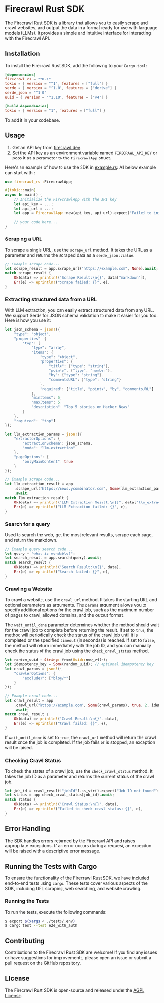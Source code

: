 # Firecrawl Rust SDK

The Firecrawl Rust SDK is a library that allows you to easily scrape and crawl websites, and output the data in a format ready for use with language models (LLMs). It provides a simple and intuitive interface for interacting with the Firecrawl API.

## Installation

To install the Firecrawl Rust SDK, add the following to your `Cargo.toml`:

```toml
[dependencies]
firecrawl_rs = "^0.1"
tokio = { version = "^1", features = ["full"] }
serde = { version = "^1.0", features = ["derive"] }
serde_json = "^1.0"
uuid = { version = "^1.10", features = ["v4"] }

[build-dependencies]
tokio = { version = "1", features = ["full"] }
```

To add it in your codebase.

## Usage

1. Get an API key from [firecrawl.dev](https://firecrawl.dev)
2. Set the API key as an environment variable named `FIRECRAWL_API_KEY` or pass it as a parameter to the `FirecrawlApp` struct.

Here's an example of how to use the SDK in [example.rs](./examples/example.rs):
All below example can start with :
```rust
use firecrawl_rs::FirecrawlApp;

#[tokio::main]
async fn main() {
    // Initialize the FirecrawlApp with the API key
    let api_key = ...;
    let api_url = ...;
    let app = FirecrawlApp::new(api_key, api_url).expect("Failed to initialize FirecrawlApp");

    // your code here...
}
```

### Scraping a URL

To scrape a single URL, use the `scrape_url` method. It takes the URL as a parameter and returns the scraped data as a `serde_json::Value`.

```rust
// Example scrape code...
let scrape_result = app.scrape_url("https://example.com", None).await;
match scrape_result {
    Ok(data) => println!("Scrape Result:\n{}", data["markdown"]),
    Err(e) => eprintln!("Scrape failed: {}", e),
}
```

### Extracting structured data from a URL

With LLM extraction, you can easily extract structured data from any URL. We support Serde for JSON schema validation to make it easier for you too. Here is how you use it:

```rust
let json_schema = json!({
    "type": "object",
    "properties": {
        "top": {
            "type": "array",
            "items": {
                "type": "object",
                "properties": {
                    "title": {"type": "string"},
                    "points": {"type": "number"},
                    "by": {"type": "string"},
                    "commentsURL": {"type": "string"}
                },
                "required": ["title", "points", "by", "commentsURL"]
            },
            "minItems": 5,
            "maxItems": 5,
            "description": "Top 5 stories on Hacker News"
        }
    },
    "required": ["top"]
});

let llm_extraction_params = json!({
    "extractorOptions": {
        "extractionSchema": json_schema,
        "mode": "llm-extraction"
    },
    "pageOptions": {
        "onlyMainContent": true
    }
});

// Example scrape code...
let llm_extraction_result = app
    .scrape_url("https://news.ycombinator.com", Some(llm_extraction_params))
    .await;
match llm_extraction_result {
    Ok(data) => println!("LLM Extraction Result:\n{}", data["llm_extraction"]),
    Err(e) => eprintln!("LLM Extraction failed: {}", e),
}
```

### Search for a query

Used to search the web, get the most relevant results, scrape each page, and return the markdown.

```rust
// Example query search code...
let query = "what is mendable?";
let search_result = app.search(query).await;
match search_result {
    Ok(data) => println!("Search Result:\n{}", data),
    Err(e) => eprintln!("Search failed: {}", e),
}
```

### Crawling a Website

To crawl a website, use the `crawl_url` method. It takes the starting URL and optional parameters as arguments. The `params` argument allows you to specify additional options for the crawl job, such as the maximum number of pages to crawl, allowed domains, and the output format.

The `wait_until_done` parameter determines whether the method should wait for the crawl job to complete before returning the result. If set to `true`, the method will periodically check the status of the crawl job until it is completed or the specified `timeout` (in seconds) is reached. If set to `false`, the method will return immediately with the job ID, and you can manually check the status of the crawl job using the `check_crawl_status` method.

```rust
let random_uuid = String::from(Uuid::new_v4());
let idempotency_key = Some(random_uuid); // optional idempotency key
let crawl_params = json!({
    "crawlerOptions": {
        "excludes": ["blog/*"]
    }
});

// Example crawl code...
let crawl_result = app
    .crawl_url("https://example.com", Some(crawl_params), true, 2, idempotency_key)
    .await;
match crawl_result {
    Ok(data) => println!("Crawl Result:\n{}", data),
    Err(e) => eprintln!("Crawl failed: {}", e),
}
```

If `wait_until_done` is set to `true`, the `crawl_url` method will return the crawl result once the job is completed. If the job fails or is stopped, an exception will be raised.

### Checking Crawl Status

To check the status of a crawl job, use the `check_crawl_status` method. It takes the job ID as a parameter and returns the current status of the crawl job.

```rust
let job_id = crawl_result["jobId"].as_str().expect("Job ID not found");
let status = app.check_crawl_status(job_id).await;
match status {
    Ok(data) => println!("Crawl Status:\n{}", data),
    Err(e) => eprintln!("Failed to check crawl status: {}", e),
}
```

## Error Handling

The SDK handles errors returned by the Firecrawl API and raises appropriate exceptions. If an error occurs during a request, an exception will be raised with a descriptive error message.

## Running the Tests with Cargo

To ensure the functionality of the Firecrawl Rust SDK, we have included end-to-end tests using `cargo`. These tests cover various aspects of the SDK, including URL scraping, web searching, and website crawling.

### Running the Tests

To run the tests, execute the following commands:
```bash
$ export $(xargs < ./tests/.env)
$ cargo test --test e2e_with_auth
```

## Contributing

Contributions to the Firecrawl Rust SDK are welcome! If you find any issues or have suggestions for improvements, please open an issue or submit a pull request on the GitHub repository.

## License

The Firecrawl Rust SDK is open-source and released under the [AGPL License](https://www.gnu.org/licenses/agpl-3.0.en.html).
